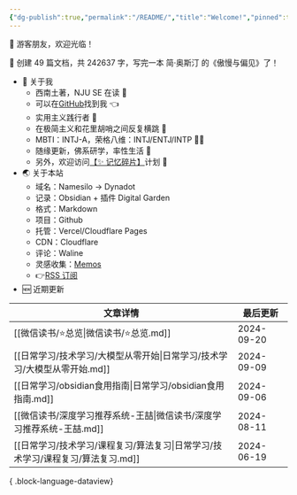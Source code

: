 ```yaml
---
{"dg-publish":true,"permalink":"/README/","title":"Welcome!","pinned":true,"tags":["home","gardenEntry"],"noteIcon":"1","created":"2023-07-14T17:22:00.770+08:00","updated":"2024-04-12T13:57:41.084+08:00"}
---
```


👋 游客朋友，欢迎光临！

<p><span>👏 创建 49 篇文档，共 242637 字，写完一本 简·奥斯汀 的《傲慢与偏见》了！</span></p>

- 🤔 关于我
  - 西南土著，NJU SE 在读 📖
  - 可以在[GitHub](https://github.com/XR-Y)找到我 👈
  - 实用主义践行者 🙌
  - 在极简主义和花里胡哨之间反复横跳 🤹
  - MBTI：INTJ-A，荣格八维：INTJ/ENTJ/INTP 🙋‍♂️
  - 随缘更新，佛系研学，率性生活 🎉
  - 另外，欢迎访问[【✨ 记忆碎片】](https://memos.xryuu.com)计划 👀
- 🌏 关于本站
  - 域名：Namesilo → Dynadot
  - 记录：Obsidian + 插件 Digital Garden
  - 格式：Markdown
  - 项目：Github
  - 托管：Vercel/Cloudflare Pages
  - CDN：Cloudflare
  - 评论：Waline
  - 灵感收集：[Memos](https://usememos.com/)
  - 👉[RSS 订阅](https://xryuu.com/feed.xml)
- 🆕 近期更新

| 文章详情                                               | 最后更新       |
| -------------------------------------------------- | ---------- |
| [[微信读书/⭐总览\|微信读书/⭐总览.md]]                       | 2024-09-20 |
| [[日常学习/技术学习/大模型从零开始\|日常学习/技术学习/大模型从零开始.md]]     | 2024-09-09 |
| [[日常学习/obsidian食用指南\|日常学习/obsidian食用指南.md]]     | 2024-09-06 |
| [[微信读书/深度学习推荐系统-王喆\|微信读书/深度学习推荐系统-王喆.md]]       | 2024-08-11 |
| [[日常学习/技术学习/课程复习/算法复习\|日常学习/技术学习/课程复习/算法复习.md]] | 2024-06-19 |

{ .block-language-dataview}
